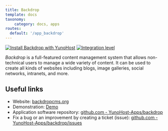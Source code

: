 ```yaml
---
title: Backdrop
template: docs
taxonomy:
    category: docs, apps
routes:
  default: '/app_backdrop'
---
```


[![Install Backdrop with YunoHost](https://install-app.yunohost.org/install-with-yunohost.svg)](https://install-app.yunohost.org/?app=backdrop) [![Integration level](https://dash.yunohost.org/integration/backdrop.svg)](https://dash.yunohost.org/appci/app/backdrop)

*Backdrop* is a full-featured content management system that allows non-technical users to manage a wide variety of content. It can be used to create all kinds of websites including blogs, image galleries, social networks, intranets, and more.

## Useful links

+ Website: [backdropcms.org](https://backdropcms.org/)
+ Demonstration: [Demo](https://backdropcms.org/demo)
+ Application software repository: [github.com - YunoHost-Apps/backdrop](https://github.com/YunoHost-Apps/backdrop_ynh)
+ Fix a bug or an improvement by creating a ticket (issue): [github.com - YunoHost-Apps/backdrop/issues](https://github.com/YunoHost-Apps/backdrop_ynh/issues)
